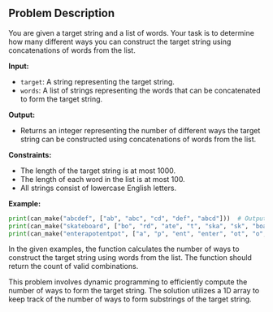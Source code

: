## Problem Description

You are given a target string and a list of words. Your task is to determine how many different ways you can construct the target string using concatenations of words from the list.


**Input:**
- `target`: A string representing the target string.
- `words`: A list of strings representing the words that can be concatenated to form the target string.

**Output:**
- Returns an integer representing the number of different ways the target string can be constructed using concatenations of words from the list.

**Constraints:**
- The length of the target string is at most 1000.
- The length of each word in the list is at most 100.
- All strings consist of lowercase English letters.

**Example:**

```python
print(can_make("abcdef", ["ab", "abc", "cd", "def", "abcd"]))  # Output: 1
print(can_make("skateboard", ["bo", "rd", "ate", "t", "ska", "sk", "boar"]))  # Output: 0
print(can_make("enterapotentpot", ["a", "p", "ent", "enter", "ot", "o", "t"]))  # Output: 4
```

In the given examples, the function calculates the number of ways to construct the target string using words from the list. The function should return the count of valid combinations.


This problem involves dynamic programming to efficiently compute the number of ways to form the target string. The solution utilizes a 1D array to keep track of the number of ways to form substrings of the target string.